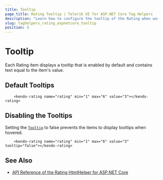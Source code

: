```yaml
---
title: Tooltip
page_title: Rating Tooltip | Telerik UI for ASP.NET Core Tag Helpers
description: "Learn how to configure the tooltip of the Rating when working with the Telerik UI Rating tag helper for ASP.NET Core (MVC 6 or ASP.NET Core MVC)."
slug: taghelpers_rating_aspnetcore_tooltip
position: 5
---
```


# Tooltip

Each Rating item displays a tooltip that is enabled by default and contains text equal to the item's value.

## Default Tooltips

```tagHelper
    <kendo-rating name="rating" min="1" max="6" value="3"></kendo-rating>
```

## Disabling the Tooltips

Setting the [`Tooltip`](https://docs.telerik.com/aspnet-core/api//Kendo.Mvc.UI.Fluent/RatingBuilder#tooltipsystemstring) to false prevents the items to display tooltips when hovered.

```tagHelper
    <kendo-rating name="rating" min="1" max="6" value="3" tooltip="false"></kendo-rating>
```

## See Also

* [API Reference of the Rating HtmlHelper for ASP.NET Core](http://docs.telerik.com/aspnet-core/api/Kendo.Mvc/Rating)
